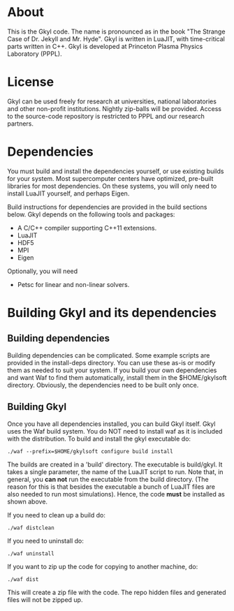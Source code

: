# About

This is the Gkyl code. The name is pronounced as in the book "The
Strange Case of Dr. Jekyll and Mr. Hyde". Gkyl is written in LuaJIT,
with time-critical parts written in C++. Gkyl is developed at
Princeton Plasma Physics Laboratory (PPPL).

# License

Gkyl can be used freely for research at universities, national
laboratories and other non-profit institutions. Nightly zip-balls will
be provided. Access to the source-code repository is restricted to
PPPL and our research partners.

# Dependencies

You must build and install the dependencies yourself, or use existing
builds for your system. Most supercomputer centers have optimized,
pre-built libraries for most dependencies. On these systems, you will
only need to install LuaJIT yourself, and perhaps Eigen.

Build instructions for dependencies are provided in the build sections
below. Gkyl depends on the following tools and packages:

- A C/C++ compiler supporting C++11 extensions.
- LuaJIT
- HDF5
- MPI
- Eigen

Optionally, you will need

- Petsc for linear and non-linear solvers.

# Building Gkyl and its dependencies

## Building dependencies

Building dependencies can be complicated. Some example scripts are
provided in the install-deps directory. You can use these as-is or
modify them as needed to suit your system. If you build your own
dependencies and want Waf to find them automatically, install them in
the $HOME/gkylsoft directory. Obviously, the dependencies need to be
built only once.

## Building Gkyl

Once you have all dependencies installed, you can build Gkyl
itself. Gkyl uses the Waf build system. You do NOT need to install waf
as it is included with the distribution. To build and install the gkyl
executable do:

~~~~~~~
./waf --prefix=$HOME/gkylsoft configure build install
~~~~~~~

The builds are created in a 'build' directory. The executable is
build/gkyl. It takes a single parameter, the name of the LuaJIT script
to run. Note that, in general, you **can not** run the executable from
the build directory. (The reason for this is that besides the
executable a bunch of LuaJIT files are also needed to run most
simulations). Hence, the code **must** be installed as shown above.

If you need to clean up a build do:

~~~~~~~
./waf distclean
~~~~~~~

If you need to uninstall do:

~~~~~~~
./waf uninstall
~~~~~~~

If you want to zip up the code for copying to another machine, do:

~~~~~~~
./waf dist
~~~~~~~

This will create a zip file with the code. The repo hidden files and
generated files will not be zipped up.


